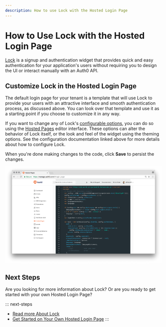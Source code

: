 ```yaml
---
description: How to use Lock with the Hosted Login Page
---
```

# How to Use Lock with the Hosted Login Page

[Lock](/libraries/lock) is a signup and authentication widget that provides quick and easy authentication for your application's users without requiring you to design the UI or interact manually with an Auth0 API.

## Customize Lock in the Hosted Login Page

The default login page for your tenant is a template that will use Lock to provide your users with an attractive interface and smooth authentication process, as discussed above. You can look over that template and use it as a starting point if you choose to customize it in any way.

If you want to change any of Lock's [configurable options](/libraries/lock/v10/customization), you can do so using the [Hosted Pages](${manage_url}/#/login_page) editor interface. These options can alter the behavior of Lock itself, or the look and feel of the widget using the theming options. See the configuration documentation linked above for more details about how to configure Lock.

When you're done making changes to the code, click **Save** to persist the changes.

![Hosted Login Page](/media/articles/hosted-pages/hlp-lock.png)

## Next Steps

Are you looking for more information about Lock? Or are you ready to get started with your own Hosted Login Page?

::: next-steps
* [Read more About Lock](/libraries/lock/v10)
* [Get Started on Your Own Hosted Login Page](${manage_url}/#/login_page)
:::